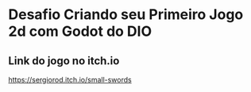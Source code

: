 # Desafio Criando seu Primeiro Jogo 2d com Godot do DIO

## Link do jogo no itch.io
https://sergiorod.itch.io/small-swords
